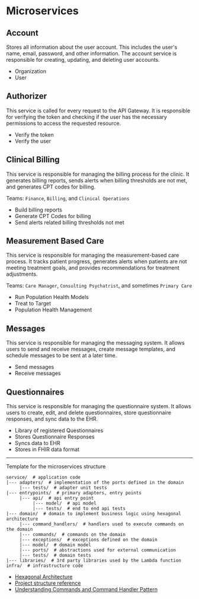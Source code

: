 

# Microservices


## Account

Stores all information about the user account. This includes the user's name, email, password, and other information. The account service is responsible for creating, updating, and deleting user accounts.

* Organization
* User

## Authorizer

This service is called for every request to the API Gateway. It is responsible for verifying the token and checking if the user has the necessary permissions to access the requested resource.

* Verify the token
* Verify the user
 

## Clinical Billing

This service is responsible for managing the billing process for the clinic. It generates billing reports, sends alerts when billing thresholds are not met, and generates CPT codes for billing.

Teams: `Finance`, `Billing`, and `Clinical Operations`

* Build billing reports
* Generate CPT Codes for billing
* Send alerts related billing thresholds not met

## Measurement Based Care

This service is responsible for managing the measurement-based care process. It tracks patient progress, generates alerts when patients are not meeting treatment goals, and provides recommendations for treatment adjustments.

Teams: `Care Manager`, `Consulting Psychatrist`, and sometimes `Primary Care`

* Run Population Health Models
* Treat to Target
* Population Health Management

## Messages

This service is responsible for managing the messaging system. It allows users to send and receive messages, create message templates, and schedule messages to be sent at a later time.


* Send messages
* Receive messages

## Questionnaires

This service is responsible for managing the questionnaire system. It allows users to create, edit, and delete questionnaires, store questionnaire responses, and sync data to the EHR.

* Library of registered Questionnaires
* Stores Questionnaire Responses
* Syncs data to EHR
* Stores in FHIR data format

--------
Template for the microservices structure

```
service/  # application code
|--- adapters/  # implementation of the ports defined in the domain
     |--- tests/  # adapter unit tests
|--- entrypoints/  # primary adapters, entry points
     |--- api/  # api entry point
          |--- model/  # api model
          |--- tests/  # end to end api tests
|--- domain/  # domain to implement business logic using hexagonal architecture
     |--- command_handlers/  # handlers used to execute commands on the domain
     |--- commands/  # commands on the domain
     |--- exceptions/  # exceptions defined on the domain
     |--- model/  # domain model
     |--- ports/  # abstractions used for external communication
     |--- tests/  # domain tests
|--- libraries/  # 3rd party libraries used by the Lambda function
infra/  # infrastructure code
```

* [Hexagonal Architecture](https://www.arnaudlanglade.com/hexagonal-architecture-by-example/)
* [Project structure reference](https://docs.aws.amazon.com/prescriptive-guidance/latest/patterns/structure-a-python-project-in-hexagonal-architecture-using-aws-lambda.html)
* [Understanding Commands and Command Handler Pattern](https://www.arnaudlanglade.com/command-handler-patterns/#:~:text=A%20command%20is%20an%20object,behavior%20(a%20data%20structure))

